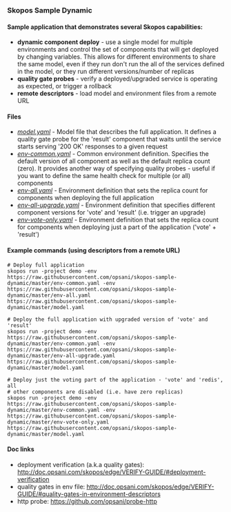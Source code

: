 ### Skopos Sample Dynamic

#### Sample application that demonstrates several Skopos capabilities:
 - **dynamic component deploy** -  use a single model for multiple environments and control the set of components that will get deployed by changing variables. This allows for different environments to share the same model, even if they run don't run the all of the services defined in the model, or they run different versions/number of replicas
- **quality gate probes** - verify a deployed/upgraded service is operating as expected, or trigger a rollback
- **remote descriptors** - load model and environment files from a remote URL

#### Files
 - [*model.yaml*](model.yaml) - Model file that describes the full application. It defines a quality gate probe for the 'result' component that waits until the service starts serving '200 OK' responses to a given request
 - [*env-common.yaml*](env-common.yaml) - Common environment definition. Specifies the default version of all component as well as the default replica count (zero). It provides another way of specifying quality probes - useful if you want to define the same health check for multiple (or all) components
 - [*env-all.yaml*](env-all.yaml) - Environment definition that sets the replica count for components when deploying the full application
 - [*env-all-upgrade.yaml*](env-all-upgrade.yaml) - Environment definition that specifies different component versions for 'vote' and 'result' (i.e. trigger an upgrade)
 - [*env-vote-only.yaml*](env-vote-only.yaml) - Environment definition that sets the replica count for components when deploying just a part of the application ('vote' + 'result')

#### Example commands (using descriptors from a remote URL)

```
# Deploy full application
skopos run -project demo -env https://raw.githubusercontent.com/opsani/skopos-sample-dynamic/master/env-common.yaml -env https://raw.githubusercontent.com/opsani/skopos-sample-dynamic/master/env-all.yaml https://raw.githubusercontent.com/opsani/skopos-sample-dynamic/master/model.yaml

# Deploy the full application with upgraded version of 'vote' and 'result'
skopos run -project demo -env https://raw.githubusercontent.com/opsani/skopos-sample-dynamic/master/env-common.yaml -env https://raw.githubusercontent.com/opsani/skopos-sample-dynamic/master/env-all-upgrade.yaml https://raw.githubusercontent.com/opsani/skopos-sample-dynamic/master/model.yaml

# Deploy just the voting part of the application - 'vote' and 'redis', all
# other components are disabled (i.e. have zero replicas)
skopos run -project demo -env https://raw.githubusercontent.com/opsani/skopos-sample-dynamic/master/env-common.yaml -env https://raw.githubusercontent.com/opsani/skopos-sample-dynamic/master/env-vote-only.yaml https://raw.githubusercontent.com/opsani/skopos-sample-dynamic/master/model.yaml
```

#### Doc links

 - deployment verification (a.k.a quality gates): http://doc.opsani.com/skopos/edge/VERIFY-GUIDE/#deployment-verification
 - quality gates in env file: http://doc.opsani.com/skopos/edge/VERIFY-GUIDE/#quality-gates-in-environment-descriptors
 - http probe: https://github.com/opsani/probe-http

